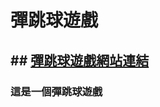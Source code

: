 # 彈跳球遊戲
## ## <a href="https://joanyu14.github.io/Project-Douncing-ball-game/" target="blank">彈跳球遊戲網站連結</a> 
### 這是一個彈跳球遊戲
